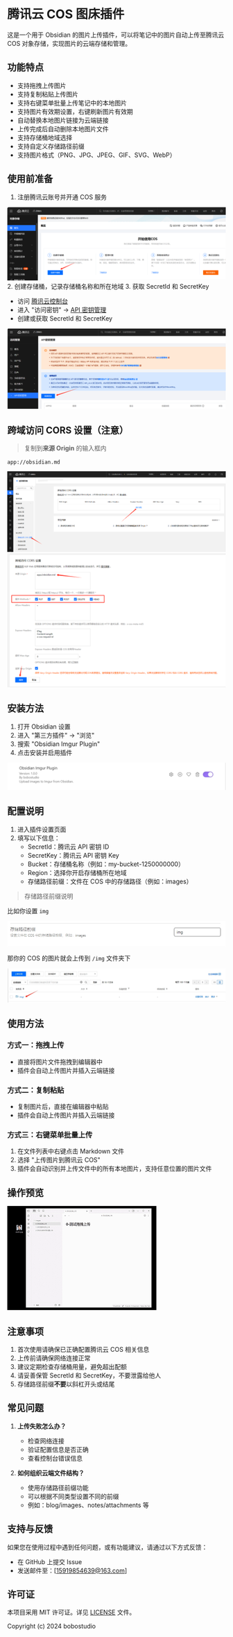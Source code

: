 # 腾讯云 COS 图床插件

这是一个用于 Obsidian 的图片上传插件，可以将笔记中的图片自动上传至腾讯云 COS 对象存储，实现图片的云端存储和管理。

## 功能特点

-   支持拖拽上传图片
-   支持复制粘贴上传图片
-   支持右键菜单批量上传笔记中的本地图片
-   支持图片有效期设置，右键刷新图片有效期
-   自动替换本地图片链接为云端链接
-   上传完成后自动删除本地图片文件
-   支持存储桶地域选择
-   支持自定义存储路径前缀
-   支持图片格式（PNG、JPG、JPEG、GIF、SVG、WebP）

## 使用前准备

1. 注册腾讯云账号并开通 COS 服务

![开通 COS 服务](./images/open-cos.png) 2. 创建存储桶，记录存储桶名称和所在地域 3. 获取 SecretId 和 SecretKey

-   访问 [腾讯云控制台](https://console.cloud.tencent.com/)
-   进入 "访问密钥" -> [API 密钥管理](https://console.cloud.tencent.com/cam/capi)
-   创建或获取 SecretId 和 SecretKey

![获取密钥](./images/get-secret.png)

## 跨域访问 CORS 设置（注意）

> 复制到**来源 Origin** 的输入框内

```shell
app://obsidian.md
```
![跨域访问 CORS 设置1](./images/CORS-1.png)
![跨域访问 CORS 设置2](./images/CORS-2.png)



## 安装方法

1. 打开 Obsidian 设置
2. 进入 "第三方插件" -> "浏览"
3. 搜索 "Obsidian Imgur Plugin"
4. 点击安装并启用插件

![启用插件](./images/active.png)

## 配置说明

1. 进入插件设置页面
2. 填写以下信息：
    - SecretId：腾讯云 API 密钥 ID
    - SecretKey：腾讯云 API 密钥 Key
    - Bucket：存储桶名称（例如：my-bucket-1250000000）
    - Region：选择你开启存储桶所在地域
    - 存储路径前缀：文件在 COS 中的存储路径（例如：images）
  
> 存储路径前缀说明

比如你设置 `img`

![存储路径前缀说明1](./images/prefix-1.png)

那你的 COS 的图片就会上传到 `/img` 文件夹下

![存储路径前缀说明1](./images/prefix-2.png)

## 使用方法

### 方式一：拖拽上传

-   直接将图片文件拖拽到编辑器中
-   插件会自动上传图片并插入云端链接

### 方式二：复制粘贴

-   复制图片后，直接在编辑器中粘贴
-   插件会自动上传图片并插入云端链接

### 方式三：右键菜单批量上传

1. 在文件列表中右键点击 Markdown 文件
2. 选择 "上传图片到腾讯云 COS"
3. 插件会自动识别并上传文件中的所有本地图片，支持任意位置的图片文件

## 操作预览

![操作预览](./images/preview.gif)

## 注意事项

1. 首次使用请确保已正确配置腾讯云 COS 相关信息
2. 上传前请确保网络连接正常
3. 建议定期检查存储桶用量，避免超出配额
4. 请妥善保管 SecretId 和 SecretKey，不要泄露给他人
5. 存储路径前缀**不要**以斜杠开头或结尾

## 常见问题

1. **上传失败怎么办？**
    - 检查网络连接
    - 验证配置信息是否正确
    - 查看控制台错误信息

2. **如何组织云端文件结构？**
    - 使用存储路径前缀功能
    - 可以根据不同类型设置不同的前缀
    - 例如：blog/images、notes/attachments 等

## 支持与反馈

如果您在使用过程中遇到任何问题，或有功能建议，请通过以下方式反馈：

-   在 GitHub 上提交 Issue
-   发送邮件至：[15919854639@163.com]

## 许可证

本项目采用 MIT 许可证。详见 [LICENSE](LICENSE) 文件。

Copyright (c) 2024 bobostudio
